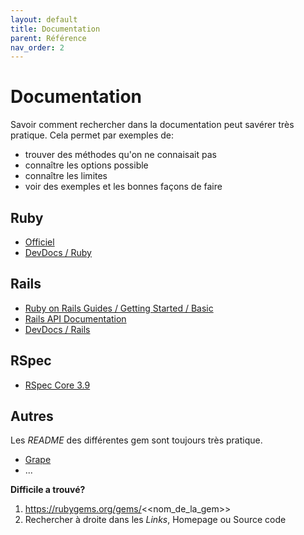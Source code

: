 ```yaml
---
layout: default
title: Documentation
parent: Référence
nav_order: 2
---
```


# Documentation

Savoir comment rechercher dans la documentation peut savérer très pratique. Cela permet par exemples de:

* trouver des méthodes qu'on ne connaisait pas
* connaître les options possible
* connaître les limites
* voir des exemples et les bonnes façons de faire

## Ruby

* [Officiel](https://docs.ruby-lang.org/en/2.6.0/)
* [DevDocs / Ruby](https://devdocs.io/ruby~2.6/)

## Rails

* [Ruby on Rails Guides / Getting Started / Basic](https://guides.rubyonrails.org/v5.2/)
* [Rails API Documentation](https://api.rubyonrails.org/v5.2/)
* [DevDocs / Rails](https://devdocs.io/rails~5.2/)

## RSpec

* [RSpec Core 3.9](https://relishapp.com/rspec/rspec-core/v/3-9/docs)

## Autres

Les _README_ des différentes gem sont toujours très pratique.

* [Grape](https://github.com/ruby-grape/grape)
* ...

**Difficile a trouvé?**

1. https://rubygems.org/gems/<<nom_de_la_gem>>
2. Rechercher à droite dans les _Links_, Homepage ou Source code

